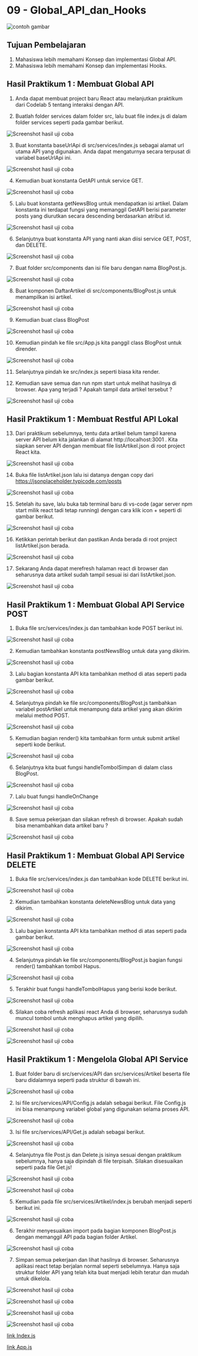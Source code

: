 # 09 - Global_API_dan_Hooks

![contoh gambar](../../docs/logo/polinema.png)

## Tujuan Pembelajaran

1. Mahasiswa lebih memahami Konsep dan implementasi Global API.
2. Mahasiswa lebih memahami Konsep dan implementasi Hooks.


## Hasil Praktikum 1 : Membuat Global API

1. Anda dapat membuat project baru React atau melanjutkan praktikum dari Codelab 5 tentang interaksi dengan API.

2. Buatlah folder services dalam folder src, lalu buat file index.js di dalam folder services seperti pada gambar berikut.

![Screenshot hasil uji coba](img/Praktikum1/1.jpg)

3. Buat konstanta baseUrlApi di src/services/index.js sebagai alamat url utama API yang digunakan. Anda dapat mengaturnya secara terpusat di variabel baseUrlApi ini.

![Screenshot hasil uji coba](img/Praktikum1/2.jpg)

4. Kemudian buat konstanta GetAPI untuk service GET.

![Screenshot hasil uji coba](img/Praktikum1/3.jpg)

5. Lalu buat konstanta getNewsBlog untuk mendapatkan isi artikel. Dalam konstanta ini terdapat fungsi yang memanggil GetAPI berisi parameter posts yang diurutkan secara descending berdasarkan atribut id.

![Screenshot hasil uji coba](img/Praktikum1/4.jpg)

6. Selanjutnya buat konstanta API yang nanti akan diisi service GET, POST, dan DELETE.

![Screenshot hasil uji coba](img/Praktikum1/5.jpg)

7. Buat folder src/components dan isi file baru dengan nama BlogPost.js.

![Screenshot hasil uji coba](img/Praktikum1/6.jpg)

8. Buat komponen DaftarArtikel di src/components/BlogPost.js untuk menampilkan isi artikel.

![Screenshot hasil uji coba](img/Praktikum1/7.jpg)

9. Kemudian buat class BlogPost

![Screenshot hasil uji coba](img/Praktikum1/8.jpg)

10. Kemudian pindah ke file src/App.js kita panggil class BlogPost untuk dirender.

![Screenshot hasil uji coba](img/Praktikum1/9.jpg)

11. Selanjutnya pindah ke src/index.js seperti biasa kita render.


12. Kemudian save semua dan run npm start untuk melihat hasilnya di browser. Apa yang terjadi ? Apakah tampil data artikel tersebut ?

![Screenshot hasil uji coba](img/Praktikum1/10.jpg)


## Hasil Praktikum 1 : Membuat Restful API Lokal

13. Dari praktikum sebelumnya, tentu data artikel belum tampil karena server API belum kita jalankan di alamat http://localhost:3001 . Kita siapkan server API dengan membuat file listArtikel.json di root project React kita. 

![Screenshot hasil uji coba](img/Praktikum1/11.jpg)

14. Buka file listArtikel.json lalu isi datanya dengan copy dari https://jsonplaceholder.typicode.com/posts

![Screenshot hasil uji coba](img/Praktikum1/12.jpg)

15. Setelah itu save, lalu buka tab terminal baru di vs-code (agar server npm start milik react tadi tetap running) dengan cara klik icon + seperti di gambar berikut.

![Screenshot hasil uji coba](img/Praktikum1/13.jpg)

16. Ketikkan perintah berikut dan pastikan Anda berada di root project listArtikel.json berada.

![Screenshot hasil uji coba](img/Praktikum1/14.jpg)

17. Sekarang Anda dapat merefresh halaman react di browser dan seharusnya data artikel sudah tampil sesuai isi dari listArtikel.json.

![Screenshot hasil uji coba](img/Praktikum1/15.jpg)


## Hasil Praktikum 1 : Membuat Global API Service POST

1. Buka file src/services/index.js dan tambahkan kode POST berikut ini.

![Screenshot hasil uji coba](img/Praktikum1/16.jpg)

2. Kemudian tambahkan konstanta postNewsBlog untuk data yang dikirim.

![Screenshot hasil uji coba](img/Praktikum1/17.jpg)

3. Lalu bagian konstanta API kita tambahkan method di atas seperti pada gambar berikut.

![Screenshot hasil uji coba](img/Praktikum1/18.jpg)

4. Selanjutnya pindah ke file src/components/BlogPost.js tambahkan variabel postArtikel untuk menampung data artikel yang akan dikirim melalui method POST.

![Screenshot hasil uji coba](img/Praktikum1/19.jpg)

5. Kemudian bagian render() kita tambahkan form untuk submit artikel seperti kode berikut.

![Screenshot hasil uji coba](img/Praktikum1/20.jpg)

6. Selanjutnya kita buat fungsi handleTombolSimpan di dalam class BlogPost.

![Screenshot hasil uji coba](img/Praktikum1/21.jpg)

7. Lalu buat fungsi handleOnChange

![Screenshot hasil uji coba](img/Praktikum1/22.jpg)

8. Save semua pekerjaan dan silakan refresh di browser. Apakah sudah bisa menambahkan data artikel baru ?

![Screenshot hasil uji coba](img/Praktikum1/23.jpg)



## Hasil Praktikum 1 : Membuat Global API Service DELETE

1. Buka file src/services/index.js dan tambahkan kode DELETE berikut ini.

![Screenshot hasil uji coba](img/Praktikum1/24.jpg)

2. Kemudian tambahkan konstanta deleteNewsBlog untuk data yang dikirim.

![Screenshot hasil uji coba](img/Praktikum1/25.jpg)

3. Lalu bagian konstanta API kita tambahkan method di atas seperti pada gambar berikut.

![Screenshot hasil uji coba](img/Praktikum1/26.jpg)

4. Selanjutnya pindah ke file src/components/BlogPost.js bagian fungsi render() tambahkan tombol Hapus.

![Screenshot hasil uji coba](img/Praktikum1/27.jpg)

5. Terakhir buat fungsi handleTombolHapus yang berisi kode berikut.

![Screenshot hasil uji coba](img/Praktikum1/28.jpg)

6. Silakan coba refresh aplikasi react Anda di browser, seharusnya sudah muncul tombol untuk menghapus artikel yang dipilih.

![Screenshot hasil uji coba](img/Praktikum1/29.jpg)

![Screenshot hasil uji coba](img/Praktikum1/30.jpg)


## Hasil Praktikum 1 : Mengelola Global API Service

1. Buat folder baru di src/services/API dan src/services/Artikel beserta file baru didalamnya seperti pada struktur di bawah ini.

![Screenshot hasil uji coba](img/Praktikum1/31.jpg)

2. Isi file src/services/API/Config.js adalah sebagai berikut. File Config.js ini bisa menampung variabel global yang digunakan selama proses API.

![Screenshot hasil uji coba](img/Praktikum1/32.jpg)

3. Isi file src/services/API/Get.js adalah sebagai berikut.

![Screenshot hasil uji coba](img/Praktikum1/33.jpg)

4. Selanjutnya file Post.js dan Delete.js isinya sesuai dengan praktikum sebelumnya, hanya saja dipindah di file terpisah. Silakan disesuaikan seperti pada file Get.js!

![Screenshot hasil uji coba](img/Praktikum1/34.jpg)

![Screenshot hasil uji coba](img/Praktikum1/35.jpg)

5. Kemudian pada file src/services/Artikel/index.js berubah menjadi seperti berikut ini.

![Screenshot hasil uji coba](img/Praktikum1/36.jpg)

6. Terakhir menyesuaikan import pada bagian komponen BlogPost.js dengan memanggil API pada bagian folder Artikel.

![Screenshot hasil uji coba](img/Praktikum1/37.jpg)

7. Simpan semua pekerjaan dan lihat hasilnya di browser. Seharusnya aplikasi react tetap berjalan normal seperti sebelumnya. Hanya saja struktur folder API yang telah kita buat menjadi lebih teratur dan mudah untuk dikelola.

![Screenshot hasil uji coba](img/Praktikum1/38.jpg)

![Screenshot hasil uji coba](img/Praktikum1/39.jpg)

![Screenshot hasil uji coba](img/Praktikum1/40.jpg)

![Screenshot hasil uji coba](img/Praktikum1/41.jpg)



[link Index.js](../../src/09_Global_API_dan_Hooks/Praktikum1/src/index.js)

[link App.js](../../src/09_Global_API_dan_Hooks/Praktikum1/src/app.js)